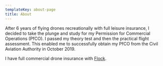 ```yaml
---
templateKey: about-page
title: About
---
```

After 6 years of flying drones recreationally with full leisure insurance, I decided to take the plunge and study for my Permission for Commercial Operations (PfCO).  I passed my theory test and then the practical  flight assessment.  This enabled me to successfully obtain my PfCO from the Civil Aviation Authority in October 2019. 

I have full commercial drone insurance with [Flock](https://flockcover.com/).
